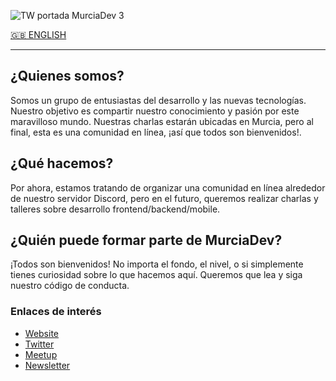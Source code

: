 ![TW portada MurciaDev 3](https://user-images.githubusercontent.com/1859128/168253141-e73ce157-a003-4c56-9571-d12511a0d45a.png)

[🇬🇧 ENGLISH](https://github.com/MurciaDev/.github/edit/main/profile/README.md)

---

## ¿Quienes somos?
Somos un grupo de entusiastas del desarrollo y las nuevas tecnologías. Nuestro objetivo es compartir nuestro conocimiento y pasión por este maravilloso mundo. Nuestras charlas estarán ubicadas en Murcia, pero al final, esta es una comunidad en línea, ¡así que todos son bienvenidos!.

## ¿Qué hacemos?
Por ahora, estamos tratando de organizar una comunidad en línea alrededor de nuestro servidor Discord, pero en el futuro, queremos realizar charlas y talleres sobre desarrollo frontend/backend/mobile.

## ¿Quién puede formar parte de MurciaDev?
¡Todos son bienvenidos! No importa el fondo, el nivel, o si simplemente tienes curiosidad sobre lo que hacemos aquí. Queremos que lea y siga nuestro código de conducta.

### Enlaces de interés
- [Website](https://murcia.dev)
- [Twitter](https://twitter.com/MurciaDev)
- [Meetup](https://www.meetup.com/es-ES/murciadev/)
- [Newsletter](https://www.getrevue.co/profile/murciadev)
